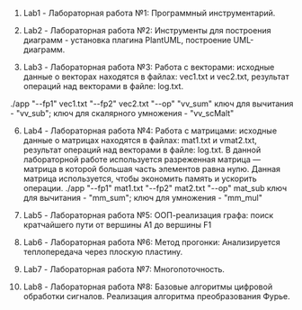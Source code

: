 1. Lab1 - Лабораторная работа №1: Программный инструментарий.
   
2. Lab2 -  Лабораторная работа №2: Инструменты для построения диаграмм - установка плагина PlantUML, построение UML-диаграмм.
   
3. Lab3 - Лабораторная работа №3: Работа с векторами: исходные данные о векторах находятся в файлах: vec1.txt и vec2.txt, результат операций над векторами в файле: log.txt.

 ./app "--fp1" vec1.txt "--fp2" vec2.txt "--op" "vv_sum"
ключ для вычитания - "vv_sub"; ключ для скалярного умножения - "vv_scMalt"

6. Lab4 - Лабораторная работа №4: Работа с матрицами:  исходные данные о матрицах находятся в файлах: mat1.txt и vmat2.txt, результат операций над векторами в файле: log.txt.
В данной лабораторной работе используется разреженная матрица — матрица в которой большая часть элементов равна нулю. Данная матрица используется, чтобы экономить память и ускорить операции.
./app "--fp1" mat1.txt "--fp2" mat2.txt "--op" mat_sub
ключ для вычитания - "mm_sum"; ключ для умножения - "mm_mul"

7. Lab5 - Лабораторная работа №5: ООП-реализация графа: поиск кратчайшего пути от вершины A1 до вершины F1

8. Lab6 - Лабораторная работа №6:  Метод прогонки: Анализируется теплопередача через плоскую пластину.

9.  Lab7 - Лабораторная работа №7: Многопоточность.

10.  Lab8 - Лабораторная работа №8: Базовые алгоритмы цифровой обработки сигналов. Реализация алгоритма преобразования Фурье.
